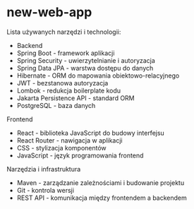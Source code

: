 # new-web-app

Lista używanych narzędzi i technologii:
- Backend
- Spring Boot - framework aplikacji
- Spring Security - uwierzytelnianie i autoryzacja
- Spring Data JPA - warstwa dostępu do danych
- Hibernate - ORM do mapowania obiektowo-relacyjnego
- JWT - bezstanowa autoryzacja
- Lombok - redukcja boilerplate kodu
- Jakarta Persistence API - standard ORM
- PostgreSQL - baza danych

Frontend
- React - biblioteka JavaScript do budowy interfejsu
- React Router - nawigacja w aplikacji
- CSS - stylizacja komponentów
- JavaScript - język programowania frontend

Narzędzia i infrastruktura
- Maven - zarządzanie zależnościami i budowanie projektu
- Git - kontrola wersji
- REST API - komunikacja między frontendem a backendem
